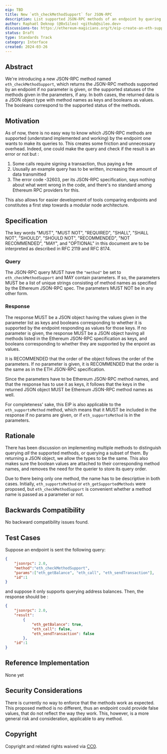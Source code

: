 ```yaml
---
eip: TBD
title: New `eth_checkMethodSupport` for JSON-RPC
description: List supported JSON-RPC methods of an endpoint by quering `eth_checkMethodSupport`.
author: Raphaël Deknop (@0xSileo) <github@sileo.dev>
discussions-to: https://ethereum-magicians.org/t/eip-create-an-eth-supportsmethod-method-for-json-rpc/19247
status: Draft
type: Standards Track
category: Interface
created: 2024-03-26
---
```


## Abstract

We're introducing a new JSON-RPC method named `eth_checkMethodSupport`, which returns the JSON-RPC methods supported by an endpoint if no parameter is given, or the supported statuses of the methods given in the parameters, if any. In both cases, the returned data is a JSON object type with method names as keys and booleans as values. The booleans correspond to the supported status of the methods. 


## Motivation

As of now, there is no easy way to know which JSON-RPC methods are supported (understand implemented and working) by the endpoint one wants to make its queries to. This creates some friction and unnecessary overhead. Indeed, one could make the query and check if the result is an error or not but :

1. Some calls require signing a transaction, thus paying a fee
2. Ususally an example query has to be written, increasing the amount of data transmitted
3. The error code -32603, per its JSON-RPC specification, says nothing about what went wrong in the code, and there's no standard among Ethereum RPC providers for this. 

This also allows for easier development of tools comparing endpoints and constitutes a first step towards a modular node architecture.


## Specification

The key words "MUST", "MUST NOT", "REQUIRED", "SHALL", "SHALL NOT", "SHOULD", "SHOULD NOT", "RECOMMENDED", "NOT RECOMMENDED", "MAY", and "OPTIONAL" in this document are to be interpreted as described in RFC 2119 and RFC 8174.

### Query

The JSON-RPC query MUST have the `"method"` be set to `eth_checkMethodSupport` and MAY contain parameters. If so, the parameters MUST be a list of unique strings consisting of method names as specified by the Ethereum JSON-RPC spec. The parameters MUST NOT be in any other form.

### Response

The response MUST be a JSON object having the values given in the parameter list as keys and booleans corresponding to whether it is supported by the endpoint responding as values for those keys. If no parameter is given, the response MUST be a JSON object having all methods listed in the Ethereum JSON-RPC specification as keys, and booleans corresponding to whether they are supported by the enpoint as values.

It is RECOMMENDED that the order of the object follows the order of the parameters. If no parameter is given, it is RECOMMENDED that the order is the same as in the ETH JSON-RPC specification.

Since the parameters have to be Ethereum JSON-RPC method names, and that the response has to use it as keys, it follows that the keys in the returned JSON object MUST be Ethereum JSON-RPC method names as well.


For completeness' sake, this EIP is also applicable to the `eth_supportsMethod` method, which means that it MUST be included in the response if no params are given, or if `eth_supportsMethod` is in the parameters. 


## Rationale

There has been discussion on implementing multiple methods to distinguish querying *all* the supported methods, or querying a subset of them. By returning a JSON object, we allow the types to be the same. This also makes sure the boolean values are attached to their corresponding method names, and removes the need for the querier to store its query order.

Due to there being only one method, the name has to be descriptive in both cases. Initially, `eth_supportsMethod` or `eth_getSupportedMethods` were proposed, but `eth_checkMethodSupport` is convenient whether a method name is passed as a parameter or not.

## Backwards Compatibility

No backward compatibility issues found.

## Test Cases

Suppose an endpoint is sent the following query: 


```json
{
    "jsonrpc": 2.0, 
    "method":"eth_checkMethodSupport", 
    "params":["eth_getBalance", "eth_call", "eth_sendTransaction"], 
    "id":1
}
```

and suppose it only supports querying address balances. Then, the response should be :


```json
{
    "jsonrpc": 2.0,
    "result": 
        {
            "eth_getBalance": true,
            "eth_call": false,
            "eth_sendTransaction": false
        },
    "id":1
}
```

## Reference Implementation

None yet

## Security Considerations

There is currently no way to enforce that the methods work as expected. This proposed method is no different, thus an endpoint could provide false values, that do not reflect the way they work. This, however, is a more general risk and consideration, applicable to any method. 

## Copyright

Copyright and related rights waived via [CC0](../LICENSE.md).
